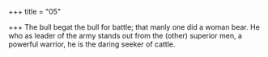 +++
title = "05"

+++
The bull begat the bull for battle; that manly one did a woman bear. He who as leader of the army stands out from the (other) superior men,  a powerful warrior, he is the daring seeker of cattle.